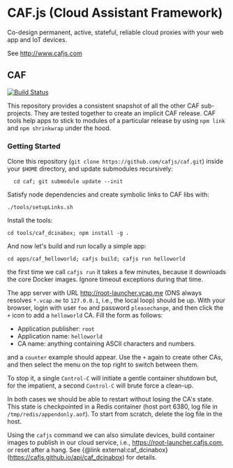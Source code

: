# CAF.js (Cloud Assistant Framework)

Co-design permanent, active, stateful, reliable cloud proxies with your web app and IoT devices.

See http://www.cafjs.com

## CAF
[![Build Status](http://ci.cafjs.com/api/badges/cafjs/caf/status.svg)](http://ci.cafjs.com/cafjs/caf)

This repository provides a consistent snapshot of all the other CAF sub-projects. They are tested together to create an implicit CAF release. CAF tools help apps to stick to modules of a particular release by using `npm link` and `npm shrinkwrap` under the hood.

### Getting Started

Clone this repository (`git clone https://github.com/cafjs/caf.git`) inside your `$HOME` directory, and update submodules recursively:

      cd caf; git submodule update --init

Satisfy node dependencies and create symbolic links to CAF libs with:

    ./tools/setupLinks.sh

Install the tools:

    cd tools/caf_dcinabox; npm install -g .

And now let's build and run locally a simple app:

    cd apps/caf_helloworld; cafjs build; cafjs run helloworld

the first time we call `cafjs run` it takes a few minutes, because it downloads the core Docker images. Ignore timeout exceptions during that time.

The app server with URL http://root-launcher.vcap.me (DNS always resolves `*.vcap.me` to `127.0.0.1`, i.e., the local loop) should be up. With your browser, login with user `foo` and password `pleasechange`, and then click the `+` icon to add a `helloworld` CA. Fill the form as follows:

* Application publisher: `root`
* Application name: `helloworld`
* CA name: anything containing ASCII characters and numbers.

and a `counter` example should appear. Use the `+` again to create other CAs, and then select the menu on the top right to switch between them.

To stop it, a single `Control-C` will initiate a gentle container shutdown but, for the impatient, a second `Control-C` will brute force a clean-up.

In both cases we should be able to restart without losing the CA's state. This state is checkpointed in a Redis container (host port 6380, log file in `/tmp/redis/appendonly.aof`). To start from scratch, delete the log file in the host.

Using the `cafjs` command we can also simulate devices, build container images to publish in our cloud service, i.e., https://root-launcher.cafjs.com, or reset after a hang. See {@link external:caf_dcinabox} (https://cafjs.github.io/api/caf_dcinabox) for details.
